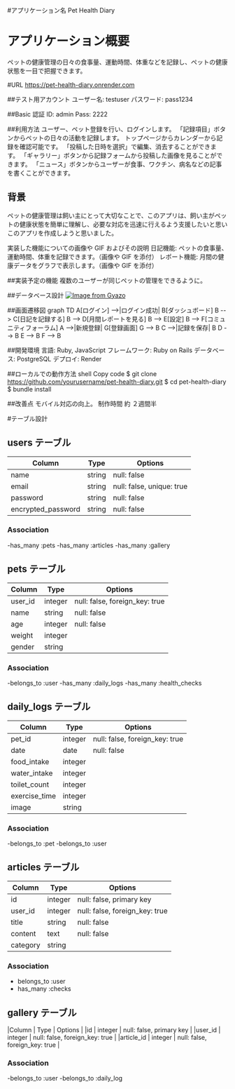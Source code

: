 #アプリケーション名
Pet Health Diary

# アプリケーション概要
ペットの健康管理の日々の食事量、運動時間、体重などを記録し、ペットの健康状態を一目で把握できます。

#URL
https://pet-health-diary.onrender.com

##テスト用アカウント
ユーザー名: testuser
パスワード: pass1234

##Basic 認証
ID: admin
Pass: 2222

##利用方法
ユーザー、ペット登録を行い、ログインします。
「記録項目」ボタンからペットの日々の活動を記録します。
トップページからカレンダーから記録を確認可能です。
「投稿した日時を選択」で編集、消去することができます。
「ギャラリー」ボタンから記録フォームから投稿した画像を見ることができます。
「ニュース」ボタンからユーザーが食事、ワクチン、病名などの記事を書くことができます。

## 背景
ペットの健康管理は飼い主にとって大切なことで、このアプリは、飼い主がペットの健康状態を簡単に理解し、必要な対応を迅速に行えるよう支援したいと思いこのアプリを作成しようと思いました。

実装した機能についての画像や GIF およびその説明
日記機能: ペットの食事量、運動時間、体重を記録できます。（画像や GIF を添付）
レポート機能: 月間の健康データをグラフで表示します。（画像や GIF を添付）

##実装予定の機能
複数のユーザーが同じペットの管理をできるように。

##データベース設計
[![Image from Gyazo](https://i.gyazo.com/6efe83c9370f8aaefc973b0254ed1701.png)](https://gyazo.com/6efe83c9370f8aaefc973b0254ed1701)

##画面遷移図
graph TD
    A[ログイン] -->|ログイン成功| B[ダッシュボード]
    B --> C[日記を記録する]
    B --> D[月間レポートを見る]
    B --> E[設定]
    B --> F[コミュニティフォーラム]
    A -->|新規登録| G[登録画面]
    G --> B
    C -->|記録を保存| B
    D --> B
    E --> B
    F --> B


##開発環境
言語: Ruby, JavaScript
フレームワーク: Ruby on Rails
データベース: PostgreSQL
デプロイ: Render

##ローカルでの動作方法
shell
Copy code
$ git clone https://github.com/yourusername/pet-health-diary.git
$ cd pet-health-diary
$ bundle install

##改善点
モバイル対応の向上。
制作時間
約 ２週間半

#テーブル設計

## users テーブル

| Column             | Type    | Options                  |
|--------------------|---------|--------------------------|
| name               | string  | null: false              |  
| email              | string  | null: false, unique: true|
| password           | string  | null: false              |
| encrypted_password | string  | null: false              |

### Association

-has_many :pets
-has_many :articles
-has_many :gallery

## pets テーブル

| Column  |  Type     | Options                        |
|---------|-----------|--------------------------------|
| user_id | integer   | null: false, foreign_key: true |
| name    | string    | null: false                    |
| age     | integer   | null: false                    |
| weight  | integer   |                                |
| gender  | string    |                                |

### Association

-belongs_to :user
-has_many :daily_logs
-has_many :health_checks

## daily_logs テーブル

| Column        | Type    | Options                        |
|---------------|---------|--------------------------------|
| pet_id        | integer | null: false, foreign_key: true |
| date          | date    | null: false                    |
| food_intake   | integer |                                |
| water_intake  | integer |                                |
| toilet_count  | integer |                                |
| exercise_time | integer |                                |
|image          | string  |                                |

### Association

-belongs_to :pet
-belongs_to :user

## articles テーブル

| Column   | Type    | Options                        |
|----------|---------|--------------------------------|
| id       | integer | null: false, primary key       |
| user_id  | integer | null: false, foreign_key: true |
| title    | string  | null: false                    |
| content  | text    | null: false                    |
| category | string  |                                |

### Association

  - belongs_to :user
  - has_many :checks

## gallery テーブル

|Column     | Type    | Options                        |
|id         | integer | null: false, primary key       |
|user_id    | integer | null: false, foreign_key: true |
|article_id | integer | null: false, foreign_key: true |

### Association

-belongs_to :user
-belongs_to :daily_log
